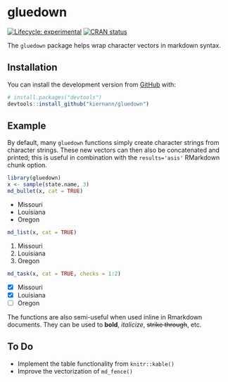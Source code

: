 
<!-- README.md is generated from README.Rmd. Please edit that file -->

# gluedown

<!-- badges: start -->

[![Lifecycle:
experimental](https://img.shields.io/badge/lifecycle-experimental-orange.svg)](https://www.tidyverse.org/lifecycle/#experimental)
[![CRAN
status](https://www.r-pkg.org/badges/version/gluedown)](https://CRAN.R-project.org/package=gluedown)
<!-- badges: end -->

The `gluedown` package helps wrap character vectors in markdown syntax.

## Installation

You can install the development version from
[GitHub](https://github.com/) with:

``` r
# install.packages("devtools")
devtools::install_github("kiernann/gluedown")
```

## Example

By default, many `gluedown` functions simply create character strings
from character strings. These new vectors can then also be concatenated
and printed; this is useful in combination with the `results='asis'`
RMarkdown chunk option.

``` r
library(gluedown)
x <- sample(state.name, 3)
md_bullet(x, cat = TRUE)
```

  - Missouri
  - Louisiana
  - Oregon

<!-- end list -->

``` r
md_list(x, cat = TRUE)
```

1.  Missouri
2.  Louisiana
3.  Oregon

<!-- end list -->

``` r
md_task(x, cat = TRUE, checks = 1:2)
```

  - [x] Missouri
  - [x] Louisiana
  - [ ] Oregon

The functions are also semi-useful when used inline in Rmarkdown
documents. They can be used to **bold**, *italicize*, ~~strike
through~~, etc.

## To Do

  - Implement the table functionality from `knitr::kable()`
  - Improve the vectorization of `md_fence()`
